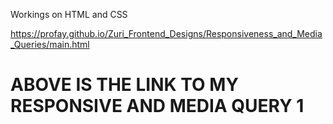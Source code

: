 Workings on HTML and CSS 

https://profay.github.io/Zuri_Frontend_Designs/Responsiveness_and_Media_Queries/main.html

# ABOVE IS THE LINK TO MY RESPONSIVE AND MEDIA QUERY 1
